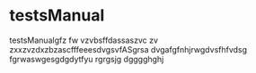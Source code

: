 # testsManual 
testsManualgfz fw vzvbsffdassaszvc
zv
zxxzvzdxzbzascfffeeesdvgsvfASgrsa
dvgafgfnhjrwgdvsfhfvdsg
fgrwaswgesgdgdytfyu
rgrgsjg
dgggghghj
